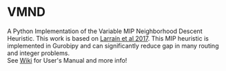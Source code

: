 # VMND
A Python Implementation of the Variable MIP Neighborhood Descent Heuristic. This work is based on [Larraín et al 2017](https://dl.acm.org/doi/10.1016/j.cor.2017.03.010). This MIP heuristic is implemented in Gurobipy and can significantly reduce gap in many routing and integer problems. 
<br>
See [Wiki](https://github.com/micostabal/VMND/wiki) for User's Manual and more info!
